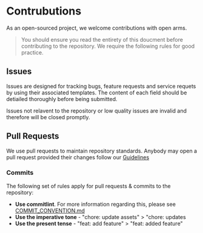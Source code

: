 # Contrubutions

As an open-sourced project, we welcome contributions with open arms. 

> You should ensure you read the entirety of this doucment before contributing to the repository. We require the following rules for good practice. 

## Issues 
Issues are designed for tracking bugs, feature requests and service requets by using their associated templates. The content of each field should be detiailed thoroughly before being submitted. 

Issues not relavent to the repository or low quality issues are invalid and therefore will be closed promptly.

## Pull Requests

We use pull requests to maintain repository standards. Anybody may open a pull request provided their changes follow our [Guidelines](https://docs.premid.app/en/dev/presence/guidelines)


### Commits
The following set of rules apply for pull requests & commits to the repository:

 - **Use commitlint**. For more information regarding this, please see [COMMIT_CONVENTION.md](https://github.com/PreMiD/Presences/blob/main/.github/COMMIT_CONVENTION.md)
 - **Use the imperative tone** - "chore: update assets" > "chore: updates
 - **Use the present tense** - "feat: add feature" > "feat: added feature"
